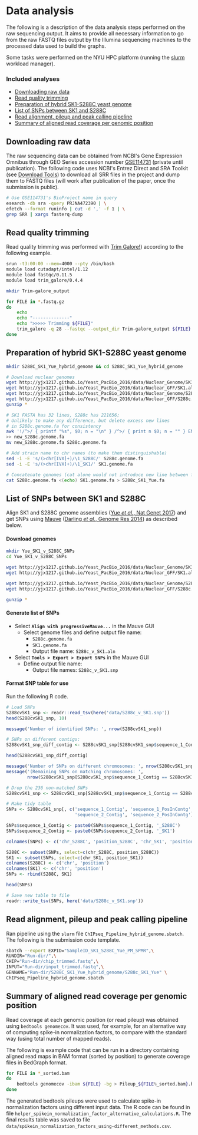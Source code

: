 # Data analysis

The following is a description of the data analysis steps performed on the raw
sequencing output. It aims to provide all necessary information to go from the
raw FASTQ files output by the Illumina sequencing machines to the processed data
used to build the graphs.

Some tasks were performed on the NYU HPC platform (running the
 [slurm](https://slurm.schedmd.com/) workload manager).

### Included analyses

* [Downloading raw data](#downloading-raw-data)
* [Read quality trimming](#read-quality-trimming)
* [Preparation of hybrid SK1-S288C yeast genome](README.md#preparation-of-hybrid-s1-s288c-yeast-genome)
* [List of SNPs between SK1 and S288C](README.md#list-of-snps-between-sk1-and-s288c)
* [Read alignment, pileup and peak calling pipeline](README.md#read-alignment-pileup-and-peak-calling-pipeline)
* [Summary of aligned read coverage per genomic position](README.md#summary-of-aligned-read-coverage-per-genomic-position)

## Downloading raw data

The raw sequencing data can be obtained from NCBI's Gene Expression Omnibus through GEO Series accession number [GSE114731](https://www.ncbi.nlm.nih.gov/geo/query/acc.cgi?acc=GSE114731) (private until publication). The following code uses NCBI's Entrez Direct and SRA Toolkit (see [Download Tools](https://www.ncbi.nlm.nih.gov/home/tools/)) to download all SRR files in the project and dump them to FASTQ files (will work after publication of the paper, once the submission is public).

```bash
# Use GSE114731's BioProject name in query
esearch -db sra -query PRJNA472390 | \
efetch --format runinfo | cut -d ',' -f 1 | \
grep SRR | xargs fasterq-dump
```

## Read quality trimming

Read quality trimming was performed with
[Trim Galore!](https://github.com/FelixKrueger/TrimGalore)) according to the
following example.


```bash
srun -t3:00:00 --mem=4000 --pty /bin/bash
module load cutadapt/intel/1.12
module load fastqc/0.11.5
module load trim_galore/0.4.4

mkdir Trim-galore_output

for FILE in *.fastq.gz
do
    echo
    echo "--------------"
    echo ">>>>> Trimming ${FILE}"
    trim_galore -q 28 --fastqc --output_dir Trim-galore_output ${FILE}
done
```


## Preparation of hybrid SK1-S288C yeast genome

```bash
mkdir S288C_SK1_Yue_hybrid_genome && cd S288C_SK1_Yue_hybrid_genome

# Download nuclear genomes
wget http://yjx1217.github.io/Yeast_PacBio_2016/data/Nuclear_Genome/SK1.genome.fa.gz
wget http://yjx1217.github.io/Yeast_PacBio_2016/data/Nuclear_GFF/SK1.all_feature.gff.gz
wget http://yjx1217.github.io/Yeast_PacBio_2016/data/Nuclear_Genome/S288c.genome.fa.gz
wget http://yjx1217.github.io/Yeast_PacBio_2016/data/Nuclear_GFF/S288c.all_feature.gff.gz
gunzip *

# SK1 FASTA has 32 lines, S288c has 221656;
# Unlikely to make any difference, but delete excess new lines
# in S288c.genome.fa for consistency
awk '!/^>/ { printf "%s", $0; n = "\n" } /^>/ { print n $0; n = "" } END { printf "%s", n }' S288c.genome.fa \
>> new_S288c.genome.fa
mv new_S288c.genome.fa S288c.genome.fa

# Add strain name to chr names (to make them distinguishable)
sed -i -E 's/(>chr[IVX]+)/\1_S288C/' S288c.genome.fa
sed -i -E 's/(>chr[IVX]+)/\1_SK1/' SK1.genome.fa

# Concatenate genomes (cat alone would not introduce new line between files)
cat S288c.genome.fa <(echo) SK1.genome.fa > S288c_SK1_Yue.fa
```


## List of SNPs between SK1 and S288C

Align SK1 and S288C genome assemblies
([Yue _et al._, Nat Genet 2017](https://www.ncbi.nlm.nih.gov/pubmed/28416820))
and get SNPs using [Mauve](http://darlinglab.org/mauve/mauve.html)
([Darling _et al._, Genome Res 2014](https://www.ncbi.nlm.nih.gov/pubmed/15231754))
as described below.

#### Download genomes

```bash
mkdir Yue_SK1_v_S288C_SNPs
cd Yue_SK1_v_S288C_SNPs

wget http://yjx1217.github.io/Yeast_PacBio_2016/data/Nuclear_Genome/SK1.genome.fa.gz
wget http://yjx1217.github.io/Yeast_PacBio_2016/data/Nuclear_GFF/SK1.all_feature.gff.gz

wget http://yjx1217.github.io/Yeast_PacBio_2016/data/Nuclear_Genome/S288c.genome.fa.gz
wget http://yjx1217.github.io/Yeast_PacBio_2016/data/Nuclear_GFF/S288c.all_feature.gff.gz

gunzip *
```

#### Generate list of SNPs

* Select **`Align with progressiveMauve...`** in the Mauve GUI
    * Select genome files and define output file name:
        - `S288c.genome.fa`
        - `SK1.genome.fa`
        - Output file name: `S288c_v_SK1.aln`
* Select **`Tools > Export > Export SNPs`** in the Mauve GUI
    * Define output file name:
        - Output file names: `S288c_v_SK1.snp`

#### Format SNP table for use

Run the following R code.

```r
# Load SNPs
S288cvSK1_snp <- readr::read_tsv(here('data/S288c_v_SK1.snp'))
head(S288cvSK1_snp, 10)

message('Number of identified SNPs: ', nrow(S288cvSK1_snp))

# SNPs on different contigs:
S288cvSK1_snp_diff_contig <- S288cvSK1_snp[S288cvSK1_snp$sequence_1_Contig != S288cvSK1_snp$sequence_2_Contig, ]

head(S288cvSK1_snp_diff_contig)

message('Number of SNPs on different chromosomes: ', nrow(S288cvSK1_snp_diff_contig))
message('(Remaining SNPs on matching chromosomes: ',
        nrow(S288cvSK1_snp[S288cvSK1_snp$sequence_1_Contig == S288cvSK1_snp$sequence_2_Contig, ]))

# Drop the 236 non-matched SNPs
S288cvSK1_snp <- S288cvSK1_snp[S288cvSK1_snp$sequence_1_Contig == S288cvSK1_snp$sequence_2_Contig, ]

# Make tidy table
SNPs <- S288cvSK1_snp[, c('sequence_1_Contig', 'sequence_1_PosInContg',
                          'sequence_2_Contig', 'sequence_2_PosInContg')]

SNPs$sequence_1_Contig <- paste0(SNPs$sequence_1_Contig, '_S288C')
SNPs$sequence_2_Contig <- paste0(SNPs$sequence_2_Contig, '_SK1')

colnames(SNPs) <- c('chr_S288C', 'position_S288C', 'chr_SK1', 'position_SK1')

S288C <- subset(SNPs, select=c(chr_S288C, position_S288C))
SK1 <- subset(SNPs, select=c(chr_SK1, position_SK1))
colnames(S288C) <- c('chr', 'position')
colnames(SK1) <- c('chr', 'position')
SNPs <- rbind(S288C, SK1)

head(SNPs)

# Save new table to file
readr::write_tsv(SNPs, here('data/S288c_v_SK1.snp'))
```


## Read alignment, pileup and peak calling pipeline

Ran pipeline using the `slurm` file `ChIPseq_Pipeline_hybrid_genome.sbatch`. The
following is the submission code template.

```bash
sbatch --export EXPID="SampleID_SK1_S288C_Yue_PM_SPMR",\
RUNDIR="Run-dir/",\
CHIP="Run-dir/chip_trimmed.fastq",\
INPUT="Run-dir/input_trimmed.fastq",\
GENNAME="Run-dir/S288C_SK1_Yue_hybrid_genome/S288c_SK1_Yue" \
ChIPseq_Pipeline_hybrid_genome.sbatch
```


## Summary of aligned read coverage per genomic position

Read coverage at each genomic position (or read pileup) was obtained using
`bedtools genomecov`. It was used, for example, for an alternative way of
computing spike-in normalization factors, to compare with the standard way
(using total number of mapped reads).

The following is example code that can be run in a directory containing aligned
read maps in BAM format (sorted by position) to generate coverage files in
BedGraph format.

```bash
for FILE in *_sorted.bam
do
    bedtools genomecov -ibam ${FILE} -bg > Pileup_${FILE%_sorted.bam}.bdg
done
```

The generated bedtools pileups were used to calculate spike-in normalization
factors using different input data. The R code can be found in file
`helper_spikein_normalization_factor_alternative_calculations.R`. The final
results table was saved to file
 `data/spikein_normalization_factors_using-different_methods.csv`.
